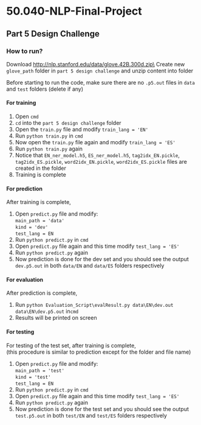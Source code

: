 # 50.040-NLP-Final-Project



## Part 5 Design Challenge
### How to run?

Download http://nlp.stanford.edu/data/glove.42B.300d.zip\
Create new `glove_path` folder in `part 5 design challenge` and unzip content into folder 

Before starting to run the code, make sure there are no `.p5.out` files in `data` and `test` folders (delete if any)

#### For training 
1. Open `cmd` 
2. `cd` into the `part 5 design challenge` folder
3. Open the `train.py` file and modify `train_lang = 'EN'` 
4. Run `python train.py` in `cmd`
5. Now open the `train.py` file again and modify `train_lang = 'ES'`
6. Run `python train.py` again
7. Notice that `EN_ner_model.h5`, `ES_ner_model.h5`, `tag2idx_EN.pickle`, `tag2idx_ES.pickle`, `word2idx_EN.pickle`, `word2idx_ES.pickle` files are created in the folder
8. Training is complete

#### For prediction
After training is complete, 
1. Open `predict.py` file and modify:\
 `main_path = 'data'`\
 `kind = 'dev'`\
 `test_lang = EN`
 2. Run `python predict.py` in `cmd`
 3. Open `predict.py` file again and this time modify `test_lang = 'ES'`
 4. Run `python predict.py` again
 5. Now prediction is done for the dev set and you should see the output `dev.p5.out` in both `data/EN` and `data/ES` folders respectively
 
 #### For evaluation
 After prediction is complete,
 1. Run `python Evaluation_Script\evalResult.py data\EN\dev.out data\EN\dev.p5.out` in`cmd`
 2. Results will be printed on screen
 
 #### For testing
 For testing of the test set, after training is complete,\
 (this procedure is similar to prediction except for the folder and file name) 
 1. Open `predict.py` file and modify:\
 `main_path = 'test'`\
 `kind = 'test'`\
 `test_lang = EN`
 2. Run `python predict.py` in `cmd`
 3. Open `predict.py` file again and this time modify `test_lang = 'ES'`
 4. Run `python predict.py` again
 5. Now prediction is done for the test set and you should see the output `test.p5.out` in both `test/EN` and `test/ES` folders respectively
